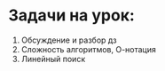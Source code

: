 # Задачи на урок:
1. Обсуждение и разбор дз
2. Сложность алгоритмов, О-нотация
3. Линейный поиск











